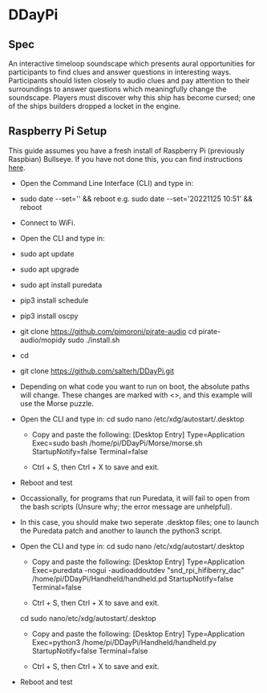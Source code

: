 # DDayPi

## Spec 

An interactive timeloop soundscape which presents aural opportunities for participants to find clues and answer questions in interesting ways. Participants should listen closely to audio clues and pay attention to their surroundings to answer questions which meaningfully change the soundscape. Players must discover why this ship has become cursed; one of the ships builders dropped a locket in the engine.

## Raspberry Pi Setup
This guide assumes you have a fresh install of Raspberry Pi (previously Raspbian) Bullseye. If you have not done this, you can find instructions [here](https://www.raspberrypi.com/software/).

- Open the Command Line Interface (CLI) and type in:
- sudo date --set='<year month day hour:minute>' && reboot
	e.g. sudo date --set='20221125 10:51' && reboot

- Connect to WiFi. 

- Open the CLI and type in:
- sudo apt update
- sudo apt upgrade
- sudo apt install puredata
- pip3 install schedule
- pip3 install oscpy
- git clone https://github.com/pimoroni/pirate-audio 
  cd pirate-audio/mopidy
  sudo ./install.sh
- cd
- git clone https://github.com/salterh/DDayPi.git

- Depending on what code you want to run on boot, the absolute paths will change. These changes are marked with <>, and this example will use the Morse puzzle.
- Open the CLI and type in:
	cd
	sudo nano /etc/xdg/autostart/<morse>.desktop
	
	- Copy and paste the following:
		[Desktop Entry]
		Type=Application
		Exec=sudo bash /home/pi/DDayPi/Morse/morse.sh
		StartupNotify=false
		Terminal=false

	- Ctrl + S, then Ctrl + X to save and exit.

- Reboot and test

- Occassionally, for programs that run Puredata, it will fail to open from the bash scripts (Unsure why; the error message are unhelpful). 
- In this case, you should make two seperate .desktop files; one to launch the Puredata patch and another to launch the python3 script.
- Open the CLI and type in:
	cd
	sudo nano /etc/xdg/autostart/<handheld>.desktop

	- Copy and paste the following:
	[Desktop Entry]
	Type=Application
	Exec=puredata -nogui -audioaddoutdev "snd_rpi_hifiberry_dac" /home/pi/DDayPi/Handheld/handheld.pd
	StartupNotify=false
	Terminal=false

	- Ctrl + S, then Ctrl + X to save and exit.

	cd
	sudo nano/etc/xdg/autostart/<handheldPy>.desktop
	
	- Copy and paste the following: 
	[Desktop Entry]
	Type=Application
	Exec=python3 /home/pi/DDayPi/Handheld/handheld.py
	StartupNotify=false
	Terminal=false

	- Ctrl + S, then Ctrl + X to save and exit.

- Reboot and test
